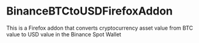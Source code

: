 # BinanceBTCtoUSDFirefoxAddon
This is a Firefox addon that converts cryptocurrency asset value from BTC value to USD value in the Binance Spot Wallet

